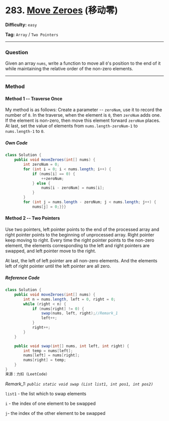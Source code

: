 # 283. [Move Zeroes][MZ] (移动零)

[MZ]: https://leetcode-cn.com/problems/move-zeroes/	"Move Zeroes"

**Difficulty:** `easy`

**Tag:** `Array` / `Two Pointers`

------

### **Question**

Given an array `nums`, write a function to move all `0`'s position to the end of it while maintaining the relative order of the non-zero elements.

------

### **Method**

#### Method 1 -- Traverse Once

My method is as follows: Create a parameter -- `zeroNum`, use it to record the number of `0`. In the traverse, when the element is `0`, then `zeroNum` adds one. If the element is non-zero, then move this element forward `zeroNum` places. At last, set the value of elements from `nums.length-zeroNum-1` to `nums.length-1` to `0`.

##### Own Code

```java
class Solution {
    public void moveZeroes(int[] nums) {
        int zeroNum = 0;
        for (int i = 0; i < nums.length; i++) {
            if (nums[i] == 0) {
                ++zeroNum;
            } else {
                nums[i - zeroNum] = nums[i];
            }
        }
        for (int j = nums.length - zeroNum; j < nums.length; j++) {
            nums[j] = 0;}}}
```

#### Method 2 -- Two Pointers

Use two pointers, left pointer points to the end of the processed array and right pointer points to the beginning of unprocessed array. Right pointer keep moving to right. Every time the right pointer points to the non-zero element, the elements corresponding to the left and right pointers are swapped, and left pointer move to the right.

At last, the left of left pointer are all non-zero elements. And the elements left of right pointer until the left pointer are all zero.

##### Reference Code

```java
class Solution {
    public void moveZeroes(int[] nums) {
        int n = nums.length, left = 0, right = 0;
        while (right < n) {
            if (nums[right] != 0) {
                swap(nums, left, right);//Remark_1
                left++;
            }
            right++;
        }
    }

    public void swap(int[] nums, int left, int right) {
        int temp = nums[left];
        nums[left] = nums[right];
        nums[right] = temp;
    }
}
来源：力扣（LeetCode）
```

*Remark_1: `public static void swap (List list1, int pos1, int pos2)`*

`list1` - the list which to swap elements

`i` - the index of one element to be swapped

`j`- the index of the other element to be swapped